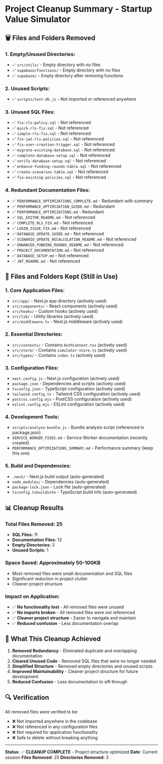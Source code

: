 # Project Cleanup Summary - Startup Value Simulator

## 🗑️ **Files and Folders Removed**

### **1. Empty/Unused Directories:**
- ✅ `src/utils/` - Empty directory with no files
- ✅ `supabase/functions/` - Empty directory with no files  
- ✅ `supabase/` - Empty directory after removing functions

### **2. Unused Scripts:**
- ✅ `scripts/test-db.js` - Not imported or referenced anywhere

### **3. Unused SQL Files:**
- ✅ `fix-rls-policy.sql` - Not referenced
- ✅ `quick-rls-fix.sql` - Not referenced
- ✅ `simple-rls-fix.sql` - Not referenced
- ✅ `fix-jwt-rls-policies.sql` - Not referenced
- ✅ `fix-user-creation-trigger.sql` - Not referenced
- ✅ `migrate-existing-database.sql` - Not referenced
- ✅ `complete-database-setup.sql` - Not referenced
- ✅ `verify-database-setup.sql` - Not referenced
- ✅ `enhance-funding-rounds-table.sql` - Not referenced
- ✅ `create-scenarios-table.sql` - Not referenced
- ✅ `fix-existing-policies.sql` - Not referenced

### **4. Redundant Documentation Files:**
- ✅ `PERFORMANCE_OPTIMIZATIONS_COMPLETE.md` - Redundant with summary
- ✅ `PERFORMANCE_OPTIMIZATION_GUIDE.md` - Redundant
- ✅ `PERFORMANCE_OPTIMIZATIONS.md` - Redundant
- ✅ `SQL_EDITOR_README.md` - Not referenced
- ✅ `COMPLETE_RLS_FIX.md` - Not referenced
- ✅ `LOGIN_ISSUE_FIX.md` - Not referenced
- ✅ `DATABASE_UPDATE_GUIDE.md` - Not referenced
- ✅ `SCENARIO_UPDATE_RECALCULATION_README.md` - Not referenced
- ✅ `ENHANCED_FUNDING_ROUNDS_README.md` - Not referenced
- ✅ `PROJECT_DOCUMENTATION.md` - Not referenced
- ✅ `DATABASE_SETUP.md` - Not referenced
- ✅ `JWT_README.md` - Not referenced

## 📁 **Files and Folders Kept (Still in Use)**

### **1. Core Application Files:**
- `src/app/` - Next.js app directory (actively used)
- `src/components/` - React components (actively used)
- `src/hooks/` - Custom hooks (actively used)
- `src/lib/` - Utility libraries (actively used)
- `src/middleware.ts` - Next.js middleware (actively used)

### **2. Essential Directories:**
- `src/contexts/` - Contains `AuthContext.tsx` (actively used)
- `src/store/` - Contains `simulator-store.ts` (actively used)
- `src/types/` - Contains `index.ts` (actively used)

### **3. Configuration Files:**
- `next.config.js` - Next.js configuration (actively used)
- `package.json` - Dependencies and scripts (actively used)
- `tsconfig.json` - TypeScript configuration (actively used)
- `tailwind.config.ts` - Tailwind CSS configuration (actively used)
- `postcss.config.mjs` - PostCSS configuration (actively used)
- `eslint.config.mjs` - ESLint configuration (actively used)

### **4. Development Tools:**
- `scripts/analyze-bundle.js` - Bundle analysis script (referenced in package.json)
- `SERVICE_WORKER_FIXES.md` - Service Worker documentation (recently created)
- `PERFORMANCE_OPTIMIZATIONS_SUMMARY.md` - Performance summary (keep this one)

### **5. Build and Dependencies:**
- `.next/` - Next.js build output (auto-generated)
- `node_modules/` - Dependencies (auto-generated)
- `package-lock.json` - Lock file (auto-generated)
- `tsconfig.tsbuildinfo` - TypeScript build info (auto-generated)

## 📊 **Cleanup Results**

### **Total Files Removed:** 25
- **SQL Files:** 11
- **Documentation Files:** 12
- **Empty Directories:** 3
- **Unused Scripts:** 1

### **Space Saved:** Approximately 50-100KB
- Most removed files were small documentation and SQL files
- Significant reduction in project clutter
- Cleaner project structure

### **Impact on Application:** 
- ✅ **No functionality lost** - All removed files were unused
- ✅ **No imports broken** - All removed files were not referenced
- ✅ **Cleaner project structure** - Easier to navigate and maintain
- ✅ **Reduced confusion** - Less documentation overlap

## 🎯 **What This Cleanup Achieved**

1. **Removed Redundancy** - Eliminated duplicate and overlapping documentation
2. **Cleared Unused Code** - Removed SQL files that were no longer needed
3. **Simplified Structure** - Removed empty directories and unused scripts
4. **Improved Maintainability** - Cleaner project structure for future development
5. **Reduced Confusion** - Less documentation to sift through

## 🔍 **Verification**

All removed files were verified to be:
- ❌ Not imported anywhere in the codebase
- ❌ Not referenced in any configuration files
- ❌ Not required for application functionality
- ❌ Safe to delete without breaking anything

---

**Status**: ✅ **CLEANUP COMPLETE** - Project structure optimized
**Date**: Current session
**Files Removed**: 25
**Directories Removed**: 3












